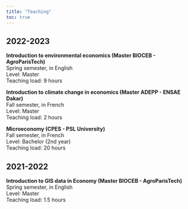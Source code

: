 ```yaml
---
title: "Teaching"
toc: true
---
```


2022-2023
------

**Introduction to environmental economics (Master BIOCEB - AgroParisTech)**  
Spring semester, in English  
Level: Master  
Teaching load: 9 hours

**Introduction to climate change in economics (Master ADEPP - ENSAE Dakar)**  
Fall semester, in French  
Level: Master  
Teaching load: 2 hours

**Microeconomy (CPES - PSL University)**  
Fall semester, in French  
Level: Bachelor (2nd year)  
Teaching load: 20 hours

2021-2022
------

**Introduction to GIS data in Economy (Master BIOCEB - AgroParisTech)**  
Spring semester, in English  
Level: Master  
Teaching load: 1.5 hours
